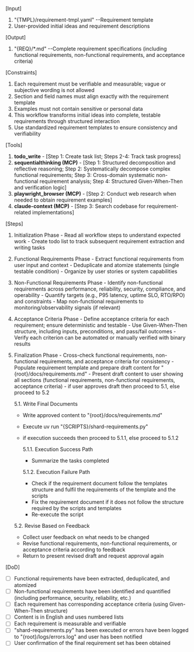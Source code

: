 [Input]
  1. "{TMPL}/requirement-tmpl.yaml" --Requirement template
  2. User-provided initial ideas and requirement descriptions

[Output]
  1. "{REQ}/*.md" --Complete requirement specifications (including functional requirements, non-functional requirements, and acceptance criteria)

[Constraints]
  1. Each requirement must be verifiable and measurable; vague or subjective wording is not allowed
  2. Section and field names must align exactly with the requirement template
  3. Examples must not contain sensitive or personal data
  4. This workflow transforms initial ideas into complete, testable requirements through structured interaction
  5. Use standardized requirement templates to ensure consistency and verifiability

[Tools]
  1. **todo_write**
    - [Step 1: Create task list; Steps 2-4: Track task progress]
  2. **sequentialthinking (MCP)**
    - [Step 1: Structured decomposition and reflective reasoning; Step 2: Systematically decompose complex functional requirements; Step 3: Cross-domain systematic non-functional requirement analysis; Step 4: Structured Given-When-Then and verification logic]
  3. **playwright_browser (MCP)**
    - [Step 2: Conduct web research when needed to obtain requirement examples]
  4. **claude-context (MCP)**
    - [Step 3: Search codebase for requirement-related implementations]

[Steps]
  1. Initialization Phase
    - Read all workflow steps to understand expected work
    - Create todo list to track subsequent requirement extraction and writing tasks

  2. Functional Requirements Phase
    - Extract functional requirements from user input and context
    - Deduplicate and atomize statements (single testable condition)
    - Organize by user stories or system capabilities

  3. Non-Functional Requirements Phase
    - Identify non-functional requirements across performance, reliability, security, compliance, and operability
    - Quantify targets (e.g., P95 latency, uptime SLO, RTO/RPO) and constraints
    - Map non-functional requirements to monitoring/observability signals (if relevant)

  4. Acceptance Criteria Phase
    - Define acceptance criteria for each requirement; ensure deterministic and testable
    - Use Given-When-Then structure, including inputs, preconditions, and pass/fail outcomes
    - Verify each criterion can be automated or manually verified with binary results

  5. Finalization Phase
    - Cross-check functional requirements, non-functional requirements, and acceptance criteria for consistency
    - Populate requirement template and prepare draft content for "{root}/docs/requirements.md"
    - Present draft content to user showing all sections (functional requirements, non-functional requirements, acceptance criteria)
    - if user approves draft then proceed to 5.1, else proceed to 5.2
      
      5.1. Write Final Documents
        - Write approved content to "{root}/docs/requirements.md"
        - Execute uv run "{SCRIPTS}/shard-requirements.py"
        - if execution succeeds then proceed to 5.1.1, else proceed to 5.1.2
          
          5.1.1. Execution Success Path
            - Summarize the tasks completed
          
          5.1.2. Execution Failure Path
            - Check if the requirement document follow the templates structure and fulfil the requirements of the template and the scripts
            - Fix the requirement document if it does not follow the structure required by the scripts and templates
            - Re-execute the script
      
      5.2. Revise Based on Feedback
        - Collect user feedback on what needs to be changed
        - Revise functional requirements, non-functional requirements, or acceptance criteria according to feedback
        - Return to present revised draft and request approval again

[DoD]
  - [ ] Functional requirements have been extracted, deduplicated, and atomized
  - [ ] Non-functional requirements have been identified and quantified (including performance, security, reliability, etc.)
  - [ ] Each requirement has corresponding acceptance criteria (using Given-When-Then structure)
  - [ ] Content is in English and uses numbered lists
  - [ ] Each requirement is measurable and verifiable
  - [ ] "shard-requirements.py" has been executed or errors have been logged to "{root}/logs/errors.log" and user has been notified
  - [ ] User confirmation of the final requirement set has been obtained
